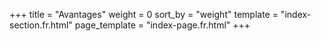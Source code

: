 +++
title = "Avantages"
weight = 0
sort_by = "weight"
template = "index-section.fr.html"
page_template = "index-page.fr.html"
+++